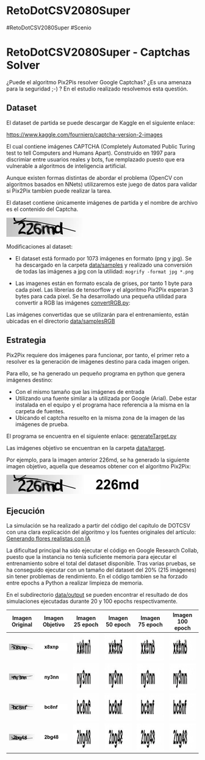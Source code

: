 # RetoDotCSV2080Super
#RetoDotCSV2080Super #Scenio

RetoDotCSV2080Super - Captchas Solver
=====================================

¿Puede el algoritmo Pix2Pis resolver Google Captchas? ¿Es una amenaza para la seguridad ;-) ? En el estudio realizado resolvemos esta questión.

Dataset
-------

El dataset de partida se puede descargar de Kaggle en el siguiente enlace:

https://www.kaggle.com/fournierp/captcha-version-2-images

El cual contiene imágenes CAPTCHA (Completely Automated Public Turing test to tell Computers and Humans Apart). Construido en 1997 para discrimiar entre usuarios reales y bots, fue remplazado puesto que era vulnerable a algoritmos de inteligencia artificial.

Aunque existen formas distintas de abordar el problema (OpenCV con algoritmos basados en NNets) utilizaremos este juego de datos para validar si Pix2Pix tambíen puede realizar la tarea.

El dataset contiene únicamente imágenes de partida y el nombre de archivo es el contenido del Captcha.

![Screenshot](data/samples/226md.jpg)

Modificaciones al dataset:
+ El dataset está formado por 1073 imágenes en formato (png y jpg). Se ha descargado en la carpeta [data/samples](data/samples) y realizado una conversión de todas las imágenes a jpg con la utilidad: `mogrify -format jpg *.png`

+ Las imagenes están en formato escala de grises, por tanto 1 byte para cada pixel. Las librerías de tensorflow y el algoritmo Pix2Pix  esperan 3 bytes para cada pixel. Se ha desarrollado una pequeña utilidad para convertir a RGB las imágenes [convertRGB.py](data\convertRGB.py):

Las imágenes convertidas que se utilizarán para el entrenamiento, están ubicadas en el directorio [data/samplesRGB](data/samplesRGB)

Estrategia
----------

Pix2Pix requiere dos imágenes para funcionar, por tanto, el primer reto a resolver es la generación de imágenes destino para cada imagen origen.

Para ello, se ha generado un pequeño programa en python que genera imágenes destino:
+ Con el mismo tamaño que las imágenes de entrada
+ Utilizando una fuente similar a la utilizada por Google (Arial). Debe estar instalada en el equipo y el programa hace referencia a la misma en la carpeta de fuentes.
+ Ubicando el captcha resuelto en la misma zona de la imagen de las imágenes de prueba.

El programa se encuentra en el siguiente enlace: [generateTarget.py](data/generateTarget.py)

Las imágenes objetivo se encuentran en la carpeta [data/target](data/target).

Por ejemplo, para la imagen anterior 226md, se ha generado la siguiente imagen objetivo, aquella que deseamos obtener con el algoritmo Pix2Pix:

![data/samples/226md.jpg](data/samples/226md.jpg)
![data/target/226md.jpg](data/target/226md.jpg)

Ejecución
---------

La simulación se ha realizado a partir del código del capítulo de DOTCSV con una clara explicación del algoritmo y los fuentes originales del artículo: [Generando flores realistas con IA](www.youtube.com%2Fwatch%3Fv%3DYsrMGcgfETY&usg=AOvVaw2EhzgOGfuTM_-L4TGhGbBj)

La dificultad principal ha sido ejecutar el código en Google Research Collab, puesto que la instancia no tenía suficiente memoria para ejecutar el entrenamiento sobre el total del dataset disponible. Tras varias pruebas, se ha conseguido ejecutar con un tamaño del dataset del 20% (215 imágenes) sin tener problemas de rendimiento. En el código tambien se ha forzado entre epochs a Python a realizar limpieza de memoria. 

En el subdirectorio [data/output](data/output) se pueden encontrar el resultado de dos simulaciones ejecutadas durante 20 y 100 epochs respectivamente.

| Imagen Original | Imagen Objetivo | Imagen 25 epoch | Imagen 50 epoch | Imagen 75 epoch | Imagen 100 epoch |
| --------------- | --------------- | --------------- | --------------- | --------------- | ---------------- |
| ![data/samples/x8xnp.jpg](data/samples/x8xnp.jpg) | ![data/target/x8xnp.jpg](data/target/x8xnp.jpg) | ![](data/output/Size20Epoch100/1_25.jpg) | ![](data/output/Size20Epoch100/1_50.jpg) | ![](data/output/Size20Epoch100/1_75.jpg) | ![](data/output/Size20Epoch100/1_99.jpg) |
| ![data/samples/ny3nn.jpg](data/samples/ny3nn.jpg) | ![data/target/ny3nn.jpg](data/target/ny3nn.jpg) | ![](data/output/Size20Epoch100/3_25.jpg) | ![](data/output/Size20Epoch100/3_50.jpg) | ![](data/output/Size20Epoch100/3_75.jpg) | ![](data/output/Size20Epoch100/3_99.jpg) |
| ![data/samples/bc8nf.jpg](data/samples/bc8nf.jpg) | ![data/target/bc8nf.jpg](data/target/bc8nf.jpg) | ![](data/output/Size20Epoch100/4_25.jpg) | ![](data/output/Size20Epoch100/4_50.jpg) | ![](data/output/Size20Epoch100/4_75.jpg) | ![](data/output/Size20Epoch100/4_99.jpg) |
| ![data/samples/2bg48.jpg](data/samples/2bg48.jpg) | ![data/target/2bg48.jpg](data/target/2bg48.jpg) | ![](data/output/Size20Epoch100/5_25.jpg) | ![](data/output/Size20Epoch100/5_50.jpg) | ![](data/output/Size20Epoch100/5_75.jpg) | ![](data/output/Size20Epoch100/5_99.jpg) |



